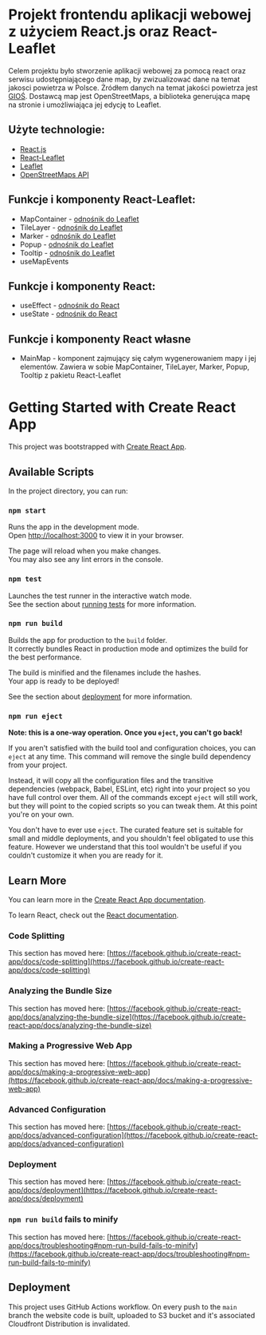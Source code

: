 # Projekt frontendu aplikacji webowej z użyciem React.js oraz React-Leaflet

Celem projektu było stworzenie aplikacji webowej za pomocą react oraz serwisu udostępniającego dane map, by zwizualizować dane na temat jakosci powietrza w Polsce.
Żródłem danych na temat jakości powietrza jest [GIOŚ](https://powietrze.gios.gov.pl/pjp/content/api). Dostawcą map jest OpenStreetMaps, a biblioteka generująca mapę na stronie i umożliwiająca jej edycję to Leaflet.

## Użyte technologie:

- [React.js](https://reactjs.org/docs/getting-started.html)
- [React-Leaflet](https://react-leaflet.js.org/)
- [Leaflet](https://leafletjs.com/)
- [OpenStreetMaps API](https://wiki.openstreetmap.org/wiki/API)

## Funkcje i komponenty React-Leaflet:

- MapContainer - [odnośnik do Leaflet](https://leafletjs.com/reference.html#mapcontainer)
- TileLayer - [odnośnik do Leaflet](https://leafletjs.com/reference.html#tilelayer)
- Marker - [odnośnik do Leaflet](https://leafletjs.com/reference.html#marker)
- Popup - [odnośnik do Leaflet](https://leafletjs.com/reference.html#popup)
- Tooltip - [odnośnik do Leaflet](https://leafletjs.com/reference.html#tooltip)
- useMapEvents

## Funkcje i komponenty React:

- useEffect - [odnośnik do React](https://reactjs.org/docs/hooks-effect.html)
- useState - [odnośnik do React](https://reactjs.org/docs/hooks-state.html)

## Funkcje i komponenty React własne

- MainMap - komponent zajmujący się całym wygenerowaniem mapy i jej elementów. Zawiera w sobie MapContainer, TileLayer, Marker, Popup, Tooltip z pakietu React-Leaflet






# Getting Started with Create React App

This project was bootstrapped with [Create React App](https://github.com/facebook/create-react-app).

## Available Scripts

In the project directory, you can run:

### `npm start`

Runs the app in the development mode.\
Open [http://localhost:3000](http://localhost:3000) to view it in your browser.

The page will reload when you make changes.\
You may also see any lint errors in the console.

### `npm test`

Launches the test runner in the interactive watch mode.\
See the section about [running tests](https://facebook.github.io/create-react-app/docs/running-tests) for more information.

### `npm run build`

Builds the app for production to the `build` folder.\
It correctly bundles React in production mode and optimizes the build for the best performance.

The build is minified and the filenames include the hashes.\
Your app is ready to be deployed!

See the section about [deployment](https://facebook.github.io/create-react-app/docs/deployment) for more information.

### `npm run eject`

**Note: this is a one-way operation. Once you `eject`, you can't go back!**

If you aren't satisfied with the build tool and configuration choices, you can `eject` at any time. This command will remove the single build dependency from your project.

Instead, it will copy all the configuration files and the transitive dependencies (webpack, Babel, ESLint, etc) right into your project so you have full control over them. All of the commands except `eject` will still work, but they will point to the copied scripts so you can tweak them. At this point you're on your own.

You don't have to ever use `eject`. The curated feature set is suitable for small and middle deployments, and you shouldn't feel obligated to use this feature. However we understand that this tool wouldn't be useful if you couldn't customize it when you are ready for it.

## Learn More

You can learn more in the [Create React App documentation](https://facebook.github.io/create-react-app/docs/getting-started).

To learn React, check out the [React documentation](https://reactjs.org/).

### Code Splitting

This section has moved here: [https://facebook.github.io/create-react-app/docs/code-splitting](https://facebook.github.io/create-react-app/docs/code-splitting)

### Analyzing the Bundle Size

This section has moved here: [https://facebook.github.io/create-react-app/docs/analyzing-the-bundle-size](https://facebook.github.io/create-react-app/docs/analyzing-the-bundle-size)

### Making a Progressive Web App

This section has moved here: [https://facebook.github.io/create-react-app/docs/making-a-progressive-web-app](https://facebook.github.io/create-react-app/docs/making-a-progressive-web-app)

### Advanced Configuration

This section has moved here: [https://facebook.github.io/create-react-app/docs/advanced-configuration](https://facebook.github.io/create-react-app/docs/advanced-configuration)

### Deployment

This section has moved here: [https://facebook.github.io/create-react-app/docs/deployment](https://facebook.github.io/create-react-app/docs/deployment)

### `npm run build` fails to minify

This section has moved here: [https://facebook.github.io/create-react-app/docs/troubleshooting#npm-run-build-fails-to-minify](https://facebook.github.io/create-react-app/docs/troubleshooting#npm-run-build-fails-to-minify)

## Deployment

This project uses GitHub Actions workflow. On every push to the `main` branch the website code is built, uploaded to S3 bucket and it's associated Cloudfront Distribution is invalidated.
